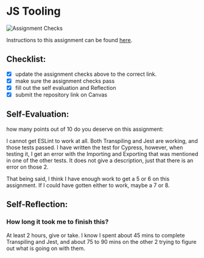 JS Tooling
===================================
![Assignment Checks](https://github.com/IT3049C-Summer20/3-rock-paper-scissors-<GITHUB_USERNAME_HERE>/workflows/Assignment%20Checks/badge.svg)

Instructions to this assignment can be found [here](https://reedws.github.io/IT3049C/coursework/labs/tooling/).

## Checklist:
- [x] update the assignment checks above to the correct link.
- [x] make sure the assignment checks pass
- [x] fill out the self evaluation and Reflection
- [x] submit the repository link on Canvas

## Self-Evaluation: 
how many points out of 10 do you deserve on this assignment: 

I cannot get ESLint to work at all. Both Transpiling and Jest are working, and those tests passed. I have written the test for Cypress, however, when testing it, I get an error with the Importing and Exporting that was mentioned in one of the other tests. It does not give a description, just that there is an error on those 2. 

That being said, I think I have enough work to get a 5 or 6 on this assignment. If I could have gotten either to work, maybe a 7 or 8.

## Self-Reflection:


### How long it took me to finish this?
At least 2 hours, give or take. I know I spent about 45 mins to complete Transpiling and Jest, and about 75 to 90 mins on the other 2 trying to figure out what is going on with them.